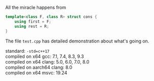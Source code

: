 All the miracle happens from

```cpp
template<class F, class R> struct cons {
    using first = F;
    using rest = R;
}
```

The file `test.cpp` has detailed demonstration about what's going on.

standard: `-std=c++17`  
compiled on x64 gcc: 7.1, 7.4, 8.3, 9.3  
compiled on x64 clang: 5.0, 6.0, 7.0, 8.0  
compiled on aarch64 clang: 8.0  
compiled on x64 msvc: 19.24  
